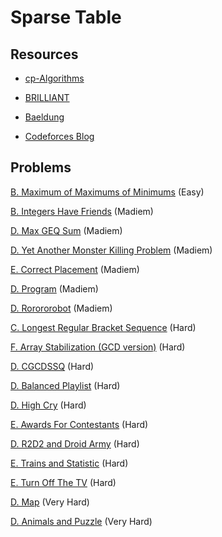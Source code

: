 # **Sparse Table** 

## **Resources**
*  [cp-Algorithms](https://cp-algorithms.com/data_structures/sparse-table.html) 

* [BRILLIANT](https://brilliant.org/wiki/sparse-table/)

* [Baeldung](https://www.baeldung.com/cs/sparse-tables)
* [Codeforces Blog](https://codeforces.com/blog/entry/101083)

## **Problems** 

[B. Maximum of Maximums of Minimums](https://codeforces.com/problemset/problem/872/B) (Easy)

[B. Integers Have Friends](https://codeforces.com/problemset/problem/1548/B) (Madiem)

[D. Max GEQ Sum](https://codeforces.com/problemset/problem/1691/D) (Madiem)

[D. Yet Another Monster Killing Problem](https://codeforces.com/problemset/problem/1257/D) (Madiem)

[E. Correct Placement](https://codeforces.com/problemset/problem/1472/E) (Madiem)

[D. Program](https://codeforces.com/problemset/problem/1473/D) (Madiem)

[D. Rorororobot](https://codeforces.com/problemset/problem/1709/D) (Madiem)

[C. Longest Regular Bracket Sequence](https://codeforces.com/contest/5/problem/C) (Hard) 

[F. Array Stabilization (GCD version)](https://codeforces.com/problemset/problem/1547/F) (Hard)

[D. CGCDSSQ](https://codeforces.com/problemset/problem/475/D) (Hard)

[D. Balanced Playlist](https://codeforces.com/problemset/problem/1237/D) (Hard)

[D. High Cry](https://codeforces.com/problemset/problem/875/D) (Hard)

[E. Awards For Contestants](https://codeforces.com/contest/873/problem/E) (Hard)

[D. R2D2 and Droid Army](https://codeforces.com/problemset/problem/514/D) (Hard)

[E. Trains and Statistic](https://codeforces.com/contest/675/problem/E) (Hard)

[E. Turn Off The TV](https://codeforces.com/contest/863/problem/E) (Hard)

[D. Map](https://codeforces.com/contest/15/problem/D) (Very Hard)

[D. Animals and Puzzle](https://codeforces.com/contest/713/problem/D) (Very Hard)
